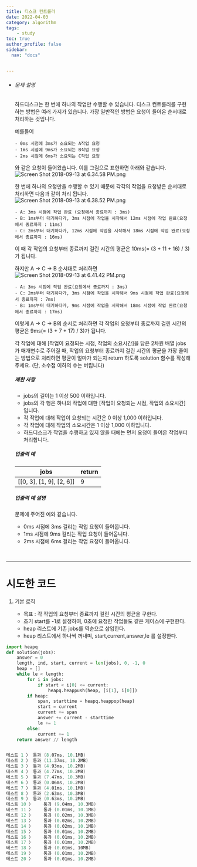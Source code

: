 ```yaml
---
title: 디스크 컨트롤러
date: 2022-04-03
category: algorithm
tags:
    - study
toc: true
author_profile: false
sidebar:
  nav: "docs"


---
```


- ###### 문제 설명

  하드디스크는 한 번에 하나의 작업만 수행할 수 있습니다. 디스크 컨트롤러를 구현하는 방법은 여러 가지가 있습니다. 가장 일반적인 방법은 요청이 들어온 순서대로 처리하는 것입니다.

  예를들어

  ```
  - 0ms 시점에 3ms가 소요되는 A작업 요청
  - 1ms 시점에 9ms가 소요되는 B작업 요청
  - 2ms 시점에 6ms가 소요되는 C작업 요청

  ```

  와 같은 요청이 들어왔습니다. 이를 그림으로 표현하면 아래와 같습니다.
  ![Screen Shot 2018-09-13 at 6.34.58 PM.png](https://grepp-programmers.s3.amazonaws.com/files/production/b68eb5cec6/38dc6a53-2d21-4c72-90ac-f059729c51d5.png)

  한 번에 하나의 요청만을 수행할 수 있기 때문에 각각의 작업을 요청받은 순서대로 처리하면 다음과 같이 처리 됩니다.
  ![Screen Shot 2018-09-13 at 6.38.52 PM.png](https://grepp-programmers.s3.amazonaws.com/files/production/5e677b4646/90b91fde-cac4-42c1-98b8-8f8431c52dcf.png)

  ```
  - A: 3ms 시점에 작업 완료 (요청에서 종료까지 : 3ms)
  - B: 1ms부터 대기하다가, 3ms 시점에 작업을 시작해서 12ms 시점에 작업 완료(요청에서 종료까지 : 11ms)
  - C: 2ms부터 대기하다가, 12ms 시점에 작업을 시작해서 18ms 시점에 작업 완료(요청에서 종료까지 : 16ms)

  ```

  이 때 각 작업의 요청부터 종료까지 걸린 시간의 평균은 10ms(= (3 + 11 + 16) / 3)가 됩니다.

  하지만 A → C → B 순서대로 처리하면
  ![Screen Shot 2018-09-13 at 6.41.42 PM.png](https://grepp-programmers.s3.amazonaws.com/files/production/9eb7c5a6f1/a6cff04d-86bb-4b5b-98bf-6359158940ac.png)

  ```
  - A: 3ms 시점에 작업 완료(요청에서 종료까지 : 3ms)
  - C: 2ms부터 대기하다가, 3ms 시점에 작업을 시작해서 9ms 시점에 작업 완료(요청에서 종료까지 : 7ms)
  - B: 1ms부터 대기하다가, 9ms 시점에 작업을 시작해서 18ms 시점에 작업 완료(요청에서 종료까지 : 17ms)

  ```

  이렇게 A → C → B의 순서로 처리하면 각 작업의 요청부터 종료까지 걸린 시간의 평균은 9ms(= (3 + 7 + 17) / 3)가 됩니다.

  각 작업에 대해 [작업이 요청되는 시점, 작업의 소요시간]을 담은 2차원 배열 jobs가 매개변수로 주어질 때, 작업의 요청부터 종료까지 걸린 시간의 평균을 가장 줄이는 방법으로 처리하면 평균이 얼마가 되는지 return 하도록 solution 함수를 작성해주세요. (단, 소수점 이하의 수는 버립니다)

  ##### 제한 사항

  - jobs의 길이는 1 이상 500 이하입니다.
  - jobs의 각 행은 하나의 작업에 대한 [작업이 요청되는 시점, 작업의 소요시간] 입니다.
  - 각 작업에 대해 작업이 요청되는 시간은 0 이상 1,000 이하입니다.
  - 각 작업에 대해 작업의 소요시간은 1 이상 1,000 이하입니다.
  - 하드디스크가 작업을 수행하고 있지 않을 때에는 먼저 요청이 들어온 작업부터 처리합니다.

  ##### 입출력 예

  | jobs                     | return |
  | ------------------------ | ------ |
  | [[0, 3], [1, 9], [2, 6]] | 9      |

  ##### 입출력 예 설명

  문제에 주어진 예와 같습니다.

  - 0ms 시점에 3ms 걸리는 작업 요청이 들어옵니다.
  - 1ms 시점에 9ms 걸리는 작업 요청이 들어옵니다.
  - 2ms 시점에 6ms 걸리는 작업 요청이 들어옵니다.

  ​

------

# 시도한 코드

1. 기본 로직

   - 목표 : 각 작업의 요청부터 종료까지 걸린 시간의 평균을 구한다. 
   - 초기 start를 -1로 설정하여, 0초에 요청한 작업들도 같은 케이스에 구현한다.
   - heap 리스트에 기존 jobs를 역순으로 삽입한다.
   - heap 리스트에서 하나씩 꺼내며, start,current,answer,le 를 설정한다.



```python
import heapq
def solution(jobs):
    answer = 0
    length, ind, start, current = len(jobs), 0, -1, 0
    heap = []
    while le < length:
        for i in jobs:
            if start < i[0] <= current:
                heapq.heappush(heap, [i[1], i[0]])
        if heap:
            span, starttime = heapq.heappop(heap)
            start = current
            current += span
            answer += current - starttime
            le += 1
        else:
            current += 1 
    return answer // length
```
   ```powershell

테스트 1 〉	통과 (8.07ms, 10.1MB)
테스트 2 〉	통과 (11.37ms, 10.2MB)
테스트 3 〉	통과 (4.93ms, 10.2MB)
테스트 4 〉	통과 (4.77ms, 10.2MB)
테스트 5 〉	통과 (7.47ms, 10.3MB)
테스트 6 〉	통과 (0.06ms, 10.2MB)
테스트 7 〉	통과 (4.01ms, 10.1MB)
테스트 8 〉	통과 (2.63ms, 10.3MB)
테스트 9 〉	통과 (0.63ms, 10.2MB)
테스트 10 〉	통과 (9.04ms, 10.3MB)
테스트 11 〉	통과 (0.01ms, 10.1MB)
테스트 12 〉	통과 (0.02ms, 10.3MB)
테스트 13 〉	통과 (0.02ms, 10.2MB)
테스트 14 〉	통과 (0.02ms, 10.1MB)
테스트 15 〉	통과 (0.01ms, 10.2MB)
테스트 16 〉	통과 (0.01ms, 10.2MB)
테스트 17 〉	통과 (0.01ms, 10.2MB)
테스트 18 〉	통과 (0.01ms, 10MB)
테스트 19 〉	통과 (0.01ms, 10.2MB)
테스트 20 〉	통과 (0.01ms, 10.2MB)
   ```





